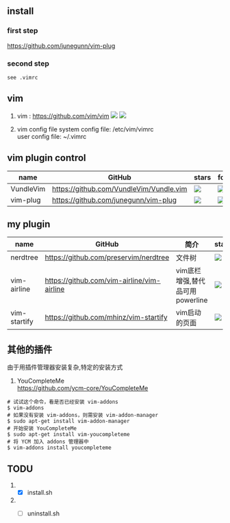 ## install  
### first step  
https://github.com/junegunn/vim-plug  
### second step
```
see .vimrc
```

## vim  

1. vim : https://github.com/vim/vim  ![](https://img.shields.io/github/stars/vim/vim)  ![](https://img.shields.io/github/forks/vim/vim)  

2. vim config file
system config file: /etc/vim/vimrc  
user config file: ~/.vimrc  

## vim plugin control

|name|GitHub|stars|forks|
|----|---------|-----|----|
|VundleVim|https://github.com/VundleVim/Vundle.vim|![](https://img.shields.io/github/stars/VundleVim/Vundle.vim)|![](https://img.shields.io/github/forks/VundleVim/Vundle.vim)|
|vim-plug|https://github.com/junegunn/vim-plug|![](https://img.shields.io/github/stars/junegunn/vim-plug)|![](https://img.shields.io/github/forks/junegunn/vim-plug)|

## my plugin

|name|GitHub|简介|stars|forks|
|----|---------|----|----|-----|
|nerdtree|https://github.com/preservim/nerdtree|文件树|![](https://img.shields.io/github/stars/preservim/nerdtree)|![](https://img.shields.io/github/forks/preservim/nerdtree)|
|vim-airline|https://github.com/vim-airline/vim-airline|vim底栏增强,替代品可用powerline|![](https://img.shields.io/github/stars/vim-airline/vim-airline)|![](https://img.shields.io/github/forks/vim-airline/vim-airline)|
|vim-startify|https://github.com/mhinz/vim-startify|vim启动的页面|![](https://img.shields.io/github/stars/mhinz/vim-startify)|![](https://img.shields.io/github/forks/mhinz/vim-startify)|

## 其他的插件  
由于用插件管理器安装复杂,特定的安装方式  

1. YouCompleteMe  
https://github.com/ycm-core/YouCompleteMe  
```
# 试试这个命令，看是否已经安装 vim-addons
$ vim-addons
# 如果没有安装 vim-addons，则需安装 vim-addon-manager
$ sudo apt-get install vim-addon-manager
# 开始安装 YouCompleteMe
$ sudo apt-get install vim-youcompleteme
# 将 YCM 加入 addons 管理器中
$ vim-addons install youcompleteme
```

## TODU  

1. - [x] install.sh  
2. - [ ]  uninstall.sh  


